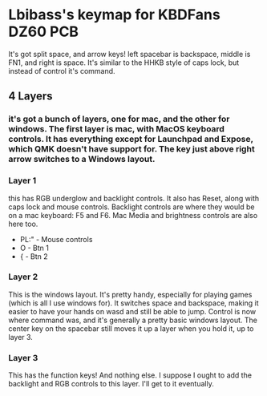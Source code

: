 # Lbibass's keymap for KBDFans DZ60 PCB


It's got split space, and arrow keys! left spacebar is backspace, middle is FN1, and right is space. It's similar to the HHKB style of caps lock, but instead of control it's command.
## 4 Layers

### it's got a bunch of layers, one for mac, and the other for windows. The first layer is mac, with MacOS keyboard controls. It has everything except for Launchpad and Expose, which QMK doesn't have support for. The key just above right arrow switches to a Windows layout.

### Layer 1
this has RGB underglow and backlight controls. It also has Reset, along with caps lock and mouse controls. Backlight controls are where they would be on a mac keyboard: F5 and F6. Mac Media and brightness controls are also here too.  

* PL:" - Mouse controls
* O - Btn 1
* { - Btn 2


### Layer 2

This is the windows layout. It's pretty handy, especially for playing games (which is all I use windows for). It switches space and backspace, making it easier to have your hands on wasd and still be able to jump. Control is now where command was, and it's generally a pretty basic windows layout. The center key on the spacebar still moves it up a layer when you hold it, up to layer 3. 

### Layer 3

This has the function keys! And nothing else. I suppose I ought to add the backlight and RGB controls to this layer. I'll get to it eventually.
